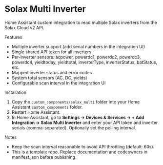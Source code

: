 # Solax Multi Inverter

Home Assistant custom integration to read multiple Solax inverters from the Solax Cloud v2 API.

Features
- Multiple inverter support (add serial numbers in the integration UI)
- Single shared API token for all inverters
- Per-inverter sensors: acpower, powerdc1, powerdc2, powerdc3, powerdc4, yieldtoday, yieldtotal, inverterType, inverterStatus, batStatus, etc.
- Mapped inverter status and error codes
- System total sensors (AC, DC, yields)
- Configurable scan interval in the integration UI

Installation
1. Copy the `custom_components/solax_multi` folder into your Home Assistant `custom_components` folder.
2. Restart Home Assistant.
3. In Home Assistant, go to **Settings → Devices & Services → + Add Integration → Solax Multi Inverter** and enter your API token and inverter serials (comma-separated). Optionally set the polling interval.

Notes
- Keep the scan interval reasonable to avoid API throttling (default: 60s).
- This is a template repo. Replace documentation and codeowners in manifest.json before publishing.
